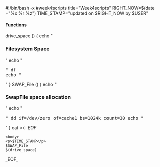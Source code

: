 #!/bin/bash -x 
#week4scripts
title="Week4scripts"
RIGHT_NOW=$(date +"%x %r %z")
TIME_STAMP="updated on $RIGHT_NOW by $USER"
#### Functions
drive_space ()
{
echo "<h3> Filesystem Space </h3>"
echo "<pre>"
df
echo "</pre>"
}
SWAP_File ()
{
echo "<h3>SwapFile space allocation</h2>"
echo "<pre>"
dd if=/dev/zero of=cache1 bs=1024k count=30
echo "</pre>"
}
cat <<- _EOF_
	<html>
	<head>
		<title>
		$title
		</title>
	</head>

	<body>
	<p>$TIME_STAMP</p>
	$SWAP_File
	$(drive_space)
</body>
</html>
_EOF_
